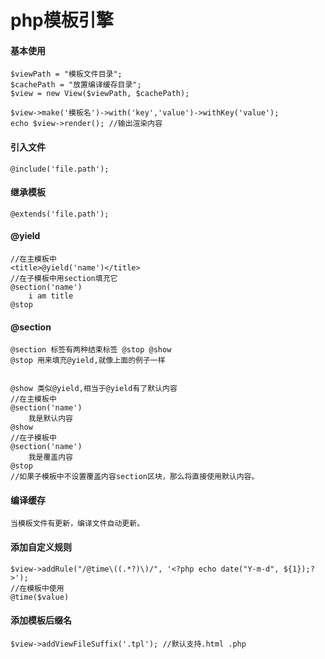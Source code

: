 # php模板引擎

#### 基本使用

    $viewPath = "模板文件目录";
    $cachePath = "放置编译缓存目录";
    $view = new View($viewPath, $cachePath);
    
    $view->make('模板名')->with('key','value')->withKey('value');
    echo $view->render(); //输出渲染内容
    
#### 引入文件

    @include('file.path');
    
#### 继承模板

    @extends('file.path');
    
#### @yield

    //在主模板中
    <title>@yield('name')</title>
    //在子模板中用section填充它
    @section('name')
        i am title
    @stop
    
#### @section

    @section 标签有两种结束标签 @stop @show
    @stop 用来填充@yield,就像上面的例子一样
    
    
    @show 类似@yield,相当于@yield有了默认内容
    //在主模板中
    @section('name')
        我是默认内容
    @show
    //在子模板中
    @section('name')
        我是覆盖内容
    @stop
    //如果子模板中不设置覆盖内容section区块，那么将直接使用默认内容。
  
#### 编译缓存

    当模板文件有更新，编译文件自动更新。
    
#### 添加自定义规则

    $view->addRule("/@time\((.*?)\)/", '<?php echo date("Y-m-d", ${1});?>');
    //在模板中使用
    @time($value)
    
#### 添加模板后缀名

    $view->addViewFileSuffix('.tpl'); //默认支持.html .php
    
